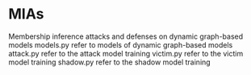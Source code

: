 # MIAs
Membership inference attacks and defenses on dynamic graph-based models
models.py refer to models of dynamic graph-based models
attack.py refer to the attack model training
victim.py refer to the victim model training
shadow.py refer to the shadow model training

